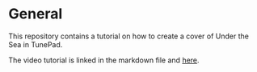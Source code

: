 # General
This repository contains a tutorial on how to create a cover of Under the Sea in TunePad.

The video tutorial is linked in the markdown file and [here](https://youtu.be/DacjWgbwrtU?si=whxL3xCqvXIjTQEd).
